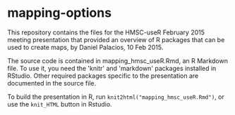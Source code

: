 # mapping-options
This repository contains the files for the HMSC-useR February 2015 meeting presentation that provided an overview of R packages that can be used to create maps, by Daniel Palacios, 10 Feb 2015.

The source code is contained in mapping_hmsc_useR.Rmd, an R Markdown file. To use it, you need the 'knitr' and 'markdown' packages installed in RStudio. Other required packages specific to the presentation are documented in the source file.

To build the presentation in R, run `knit2html("mapping_hmsc_useR.Rmd")`, or use the `knit_HTML` button in Rstudio.
